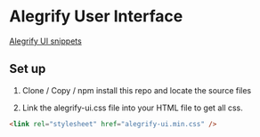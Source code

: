 # Alegrify User Interface

[Alegrify UI snippets](http://dejakob.github.io/alegrify-ui)

## Set up

1) Clone / Copy / npm install this repo and locate the source files

2) Link the alegrify-ui.css file into your HTML file to get all css.

```html
<link rel="stylesheet" href="alegrify-ui.min.css" />
```
